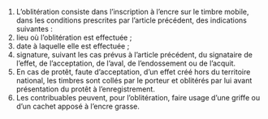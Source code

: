 1) L’oblitération consiste dans l’inscription à l’encre sur le timbre mobile, dans les conditions prescrites par l’article précédent, des indications suivantes :
1) lieu où l’oblitération est effectuée ;
1) date à laquelle elle est effectuée ;
3) signature, suivant les cas prévus à l’article précédent, du signataire de l’effet,
de l’acceptation, de l’aval, de l’endossement ou de l’acquit.
2) En cas de protêt, faute d’acceptation, d’un effet créé hors du territoire national,
les timbres sont collés par le porteur et oblitérés par lui avant présentation du protêt à l’enregistrement.
3) Les contribuables peuvent, pour l’oblitération, faire usage d’une griffe ou d’un
cachet apposé à l’encre grasse.